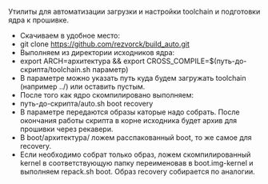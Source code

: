 Утилиты для автоматизации загрузки и настройки toolchain и подготовки ядра к прошивке.

- Скачиваем в удобное место:
- git clone https://github.com/rezvorck/build_auto.git
- Выполняем из директории исходников ядра:
- export ARCH=архитектура && export CROSS_COMPILE=$(путь-до-скрипта/toolchain.sh параметр)
- В параметре можно указать путь куда будем загружать toolchain (например ../) или оставить пустым.
- После того как ядро скомпилировано выполняем:
- путь-до-скрипта/auto.sh boot recovery
- В параметре передаются образы каторые надо собрать. После окончания работы скрипта в корне исходника
будет архив для прошивки через рекавери.
- В boot/архитектура/ ложем расспакованный boot, то же самое для recovery.
- Если необходимо собрат только образ, ложем скомпилированный kernel в соответствующую папку
переименовав в boot.img-kernel и выполняем repack.sh boot. Образ recovery собирается по аналогии.
